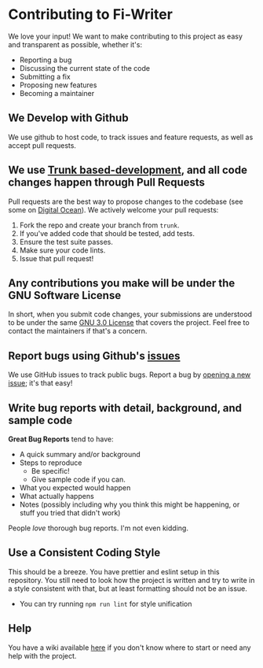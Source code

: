 # Contributing to Fi-Writer

We love your input! We want to make contributing to this project as easy and transparent as possible, whether it's:

- Reporting a bug
- Discussing the current state of the code
- Submitting a fix
- Proposing new features
- Becoming a maintainer

## We Develop with Github

We use github to host code, to track issues and feature requests, as well as accept pull requests.

## We use [Trunk based-development](https://trunkbaseddevelopment.com/), and all code changes happen through Pull Requests

Pull requests are the best way to propose changes to the codebase (see some  on [Digital Ocean](https://www.digitalocean.com/community/tutorials/how-to-create-a-pull-request-on-github)). We actively welcome your pull requests:

1. Fork the repo and create your branch from `trunk`.
2. If you've added code that should be tested, add tests.
3. Ensure the test suite passes.
4. Make sure your code lints.
5. Issue that pull request!

## Any contributions you make will be under the GNU Software License

In short, when you submit code changes, your submissions are understood to be under the same [GNU 3.0 License](https://choosealicense.com/licenses/gpl-3.0/) that covers the project. Feel free to contact the maintainers if that's a concern.

## Report bugs using Github's [issues](https://github.com/FiWri/fi-writer/issues)

We use GitHub issues to track public bugs. Report a bug by [opening a new issue](https://github.com/FiWri/fi-writer/issues); it's that easy!

## Write bug reports with detail, background, and sample code

**Great Bug Reports** tend to have:

- A quick summary and/or background
- Steps to reproduce
  - Be specific!
  - Give sample code if you can.
- What you expected would happen
- What actually happens
- Notes (possibly including why you think this might be happening, or stuff you tried that didn't work)

People *love* thorough bug reports. I'm not even kidding.

## Use a Consistent Coding Style

This should be a breeze. You have prettier and eslint setup in this repository. You still need to look how the project is written and try to write in a style consistent with that, but at least formatting should not be an issue.

- You can try running `npm run lint` for style unification

## Help

You have a wiki available [here](https://github.com/FiWri/fi-writer/wiki) if you don't know where to start or need any help with the project.
